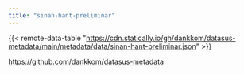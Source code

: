 ```yaml
---
title: "sinan-hant-preliminar"
---
```


{{< remote-data-table "https://cdn.statically.io/gh/dankkom/datasus-metadata/main/metadata/data/sinan-hant-preliminar.json" >}}

https://github.com/dankkom/datasus-metadata
